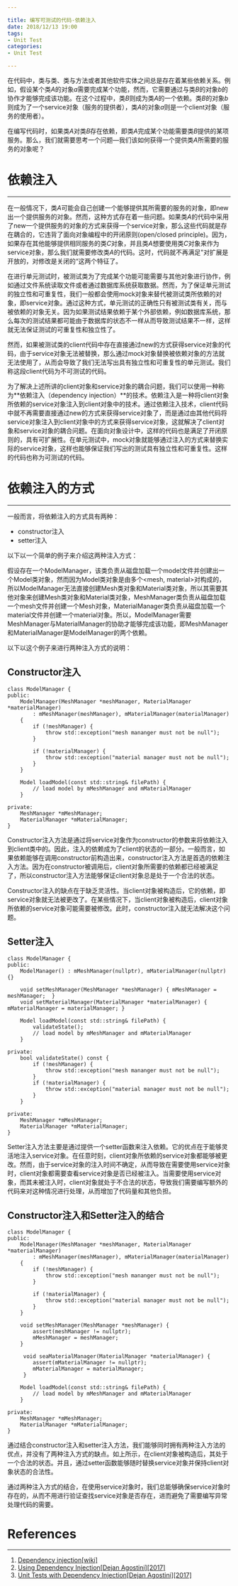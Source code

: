 ```yaml
---

title: 编写可测试的代码-依赖注入
date: 2018/12/13 19:00
tags:
- Unit Test
categories:
- Unit Test

---
```


在代码中，类与类、类与方法或者其他软件实体之间总是存在着某些依赖关系。例如，假设某个类$A$的对象$a$需要完成某个功能，然而，它需要通过与类$B$的对象$b$的协作才能够完成该功能。在这个过程中，类$B$则成为类$A$的一个依赖。类$B$的对象$b$则成为了一个service对象（服务的提供者），类$A$的对象$a$则是一个client对象（服务的使用者）。

在编写代码时，如果类$A$对类$B$存在依赖，即类$A$完成某个功能需要类$B$提供的某项服务。那么，我们就需要思考一个问题—我们该如何获得一个提供类$A$所需要的服务的对象呢？

# 依赖注入

------

在一般情况下，类$A$可能会自己创建一个能够提供其所需要的服务的对象，即new出一个提供服务的对象。然而，这种方式存在着一些问题。如果类$A$的代码中采用了new一个提供服务的对象的方式来获得一个service对象，那么这些代码就是存在耦合的，它违背了面向对象编程中的开闭原则(open/closed principle)。因为，如果存在其他能够提供相同服务的类$C$对象，并且类$A$想要使用类$C$对象来作为service对象，那么我们就需要修改类$A$的代码。这时，代码就不再满足"对扩展是开放的，对修改是关闭的“这两个特征了。

在进行单元测试时，被测试类为了完成某个功能可能需要与其他对象进行协作，例如通过文件系统读取文件或者通过数据库系统获取数据。然而，为了保证单元测试的独立性和可重复性，我们一般都会使用mock对象来替代被测试类所依赖的对象，即service对象。通过这种方式，单元测试的正确性只有被测试类有关，而与被依赖的对象无关。因为如果测试结果依赖于某个外部依赖，例如数据库系统，那么每次的测试结果都可能由于数据库的状态不一样从而导致测试结果不一样，这样就无法保证测试的可重复性和独立性了。

然而，如果被测试类的client代码中存在直接通过new的方式获得service对象的代码，由于service对象无法被替换，那么通过mock对象替换被依赖对象的方法就无法使用了，从而会导致了我们无法写出具有独立性和可重复性的单元测试。我们称这段client代码为不可测试的代码。

为了解决上述所讲的client对象和service对象的耦合问题，我们可以使用一种称为**依赖注入（dependency injection）**的技术。依赖注入是一种将client对象所依赖的service对象注入到client对象中的技术。通过依赖注入技术，client代码中就不再需要直接通过new的方式来获得service对象了，而是通过由其他代码将service对象注入到client对象中的方式来获得service对象，这就解决了client对象和service对象的耦合问题。在面向对象设计中，这样的代码也是满足了开闭原则的，具有可扩展性。在单元测试中，mock对象就能够通过注入的方式来替换实际的service对象，这样也能够保证我们写出的测试具有独立性和可重复性。这样的代码也称为可测试的代码。

# 依赖注入的方式

------

一般而言，将依赖注入的方式具有两种：

- constructor注入
- setter注入

以下以一个简单的例子来介绍这两种注入方式：

假设存在一个ModelManager，该类负责从磁盘加载一个model文件并创建出一个Model类对象，然而因为Model类对象是由多个<mesh, material>对构成的，所以ModelManager无法直接创建Mesh类对象和Material类对象，所以其需要其他对象来创建Mesh类对象和Material类对象，MeshManager类负责从磁盘加载一个mesh文件并创建一个Mesh对象，MaterialManager类负责从磁盘加载一个material文件并创建一个material对象。所以，ModelManager需要MeshManager与MaterialManager的协助才能够完成该功能，即MeshManager和MaterialManager是ModelManager的两个依赖。

以下以这个例子来进行两种注入方式的说明：

## Constructor注入

```
class ModelManager {
public:
    ModelManager(MeshManager *meshManager, MaterialManager *materialManager)
        : mMeshManager(meshManager), mMaterialManager(materialManager)
    {
        if (!meshManager) {
            throw std::exception("mesh mananger must not be null");
        }

        if (!materialManager) {
            throw std::exception("material manager must not be null");
        }
    }

    Model loadModel(const std::string& filePath) {
        // load model by mMeshManager and mMaterialManager
    }

private:
    MeshManager *mMeshManager;
    MaterialManager *mMaterialManager;
}
```

Constructor注入方法是通过将service对象作为constructor的参数来将依赖注入到client类中的。因此，注入的依赖成为了client的状态的一部分。一般而言，如果依赖能够在调用constructor前构造出来，constructor注入方法是首选的依赖注入方法。因为在constructor被调用后，client对象所需要的依赖都已经被满足了，所以constructor注入方法能够保证client对象总是处于一个合法的状态。

Constructor注入的缺点在于缺乏灵活性。当client对象被构造后，它的依赖，即service对象就无法被更改了。在某些情况下，当client对象被构造后，client对象所依赖的service对象可能需要被修改。此时，constructor注入就无法解决这个问题。

## Setter注入

```
class ModelManager {
public:
    ModelManager() : mMeshManager(nullptr), mMaterialManager(nullptr) {}

    void setMeshManager(MeshManager *meshManager) { mMeshManager = meshManager;  }
    void setMaterialManager(MaterialManager *materialManager) { mMaterialManager = materialManager; }

    Model loadModel(const std::string& filePath) {
        validateState();
        // load model by mMeshManager and mMaterialManager
    }

private:
    bool validateState() const {
        if (!meshManager) {
            throw std::exception("mesh mananger must not be null");
        }
        if (!materialManager) {
            throw std::exception("material manager must not be null");
        }
    }

private:
    MeshManager *mMeshManager;
    MaterialManager *mMaterialManager;
}
```

Setter注入方法主要是通过提供一个setter函数来注入依赖。它的优点在于能够灵活地注入service对象。在任意时刻，client对象所依赖的service对象都能够被更改。然而，由于service对象的注入时间不确定，从而导致在需要使用service对象时，client对象都需要查看service对象是否已经被注入。当需要使用service对象，而其未被注入时，client对象就处于不合法的状态，导致我们需要编写额外的代码来对这种情况进行处理，从而增加了代码量和其他负担。

## Constructor注入和Setter注入的结合

```
class ModelManager {
public:
    ModelManager(MeshManager *meshManager, MaterialManager *materialManager)
        : mMeshManager(meshManager), mMaterialManager(materialManager)
    {
        if (!meshManager) {
            throw std::exception("mesh mananger must not be null");
        }

        if (!materialManager) {
            throw std::exception("material manager must not be null");
        }
    }

    void setMeshManager(MeshManager *meshManager) {
        assert(meshManager != nullptr);
        mMeshManager = meshManager;
    }

     void seaMaterialManager(MaterialManager *materialManager) {
        assert(mMaterialManager != nullptr);
        mMaterialManager = materialManager;
     }

    Model loadModel(const std::string& filePath) {
        // load model by mMeshManager and mMaterialManager
    }

private:
    MeshManager *mMeshManager;
    MaterialManager *mMaterialManager;
}
```

通过结合constructor注入和setter注入方法，我们能够同时拥有两种注入方法的优点，并没有了两种注入方式的缺点。如上所示，在client对象被构造后，其处于一个合法的状态。并且，通过setter函数能够随时替换service对象并保持client对象状态的合法性。

通过两种注入方式的结合，在使用service对象时，我们总能够确保service对象时存在的，从而不用进行验证查找service对象是否存在，进而避免了需要编写异常处理代码的需要。

# References

------

1. [Dependency injection[wiki]](https://en.wikipedia.org/wiki/Dependency_injection)
2. [Using Dependency Injection[Dejan Agostini][2017]](https://agostini.tech/2017/03/27/using-dependency-injection/)
3. [Unit Tests with Dependency Injection[Dejan Agostini][2017]](https://agostini.tech/2017/04/24/unit-tests-with-dependency-injection/)